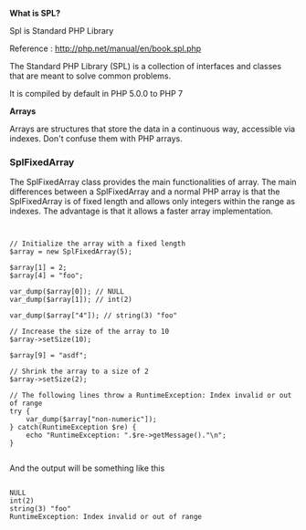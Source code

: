 
<b> What is SPL? </b>

Spl is Standard PHP Library

Reference : http://php.net/manual/en/book.spl.php

The Standard PHP Library (SPL) is a collection of interfaces and classes that are meant to solve common problems. 

It is compiled by default in PHP 5.0.0 to PHP 7

<b>Arrays</b>

Arrays are structures that store the data in a continuous way, accessible via indexes. Don't confuse them with PHP arrays.

<h3>SplFixedArray</h3>

The SplFixedArray class provides the main functionalities of array. The main differences between a SplFixedArray and a normal PHP array is that the SplFixedArray is of fixed length and allows only integers within the range as indexes. The advantage is that it allows a faster array implementation.

<pre><code>

// Initialize the array with a fixed length
$array = new SplFixedArray(5);

$array[1] = 2;
$array[4] = "foo";

var_dump($array[0]); // NULL
var_dump($array[1]); // int(2)

var_dump($array["4"]); // string(3) "foo"

// Increase the size of the array to 10
$array->setSize(10);

$array[9] = "asdf";

// Shrink the array to a size of 2
$array->setSize(2);

// The following lines throw a RuntimeException: Index invalid or out of range
try {
    var_dump($array["non-numeric"]);
} catch(RuntimeException $re) {
    echo "RuntimeException: ".$re->getMessage()."\n";
}

</code></pre>

And the output will be something like this 

<pre><code>
NULL
int(2)
string(3) "foo"
RuntimeException: Index invalid or out of range
</code></pre>

